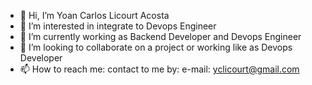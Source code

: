 - 👋 Hi, I’m Yoan Carlos Licourt Acosta
- 👀 I’m interested in integrate to Devops Engineer
- 🌱 I’m currently working as Backend Developer and Devops Engineer
- 💞️ I’m looking to collaborate on a project or working like as Devops Developer 
- 📫 How to reach me: contact to me by: e-mail: yclicourt@gmail.com


